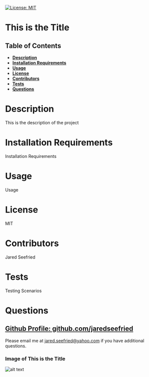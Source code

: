 [![License: MIT](https://img.shields.io/badge/License-MIT-yellow.svg)](https://opensource.org/licenses/MIT)
  
# This is the Title
  
## Table of Contents

  * **[Description](#Description)**  
  * **[Installation Requirements](#Installation-Requirements)**  
  * **[Usage](#Usage)**  
  * **[License](#License)**    
  * **[Contributors](#Contributors)**  
  * **[Tests](#Tests)**  
  * **[Questions](#Questions)** 
  
# Description
  
This is the description of the project
  
# Installation Requirements
  
Installation Requirements
  
# Usage
  
Usage
  
# License 
  
MIT
  
# Contributors
  
Jared Seefried
  
# Tests
  
Testing Scenarios
  
# Questions

    
## [Github Profile: github.com/jaredseefried](https://github.com/jaredseefried "Title")

Please email me at jared.seefried@yahoo.com if you have additional questions. 
  
### Image of This is the Title
![alt text](./)